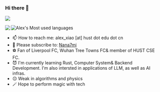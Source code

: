 ### Hi there 👋

![](https://komarev.com/ghpvc/?username=Alex4210987)

<img align="left" src="https://github-readme-stats.vercel.app/api?username=Alex4210987&show_icons=true&theme=onedark">

![Alex's Most used languages](https://github-readme-stats.vercel.app/api/top-langs?username=Alex4210987&show_icons=true&count_private=true&theme=gotham)

- 📫 How to reach me: alex_xiao [at] hust dot edu dot cn
- 🦈 Please subscribe to: [Nana7mi](https://space.bilibili.com/434334701)
- ⚽ Fan of Liverpool FC, Wuhan Tree Towns FC& member of HUST CSE FC. 
- 😈 I'm currently learning Rust, Computer System& Backend Development. I'm also intersted in applications of LLM, as well as AI infras.
- 😔 Weak in algorithms and physics
- 🪄 Hope to perform magic with tech
